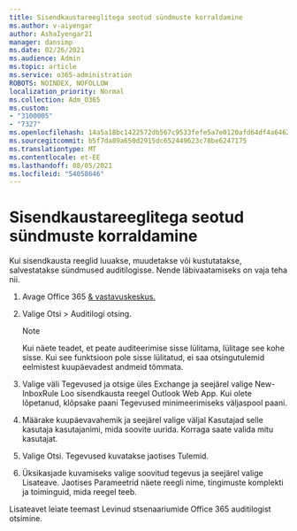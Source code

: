 ```yaml
---
title: Sisendkaustareeglitega seotud sündmuste korraldamine
ms.author: v-aiyengar
author: AshaIyengar21
manager: dansimp
ms.date: 02/26/2021
ms.audience: Admin
ms.topic: article
ms.service: o365-administration
ROBOTS: NOINDEX, NOFOLLOW
localization_priority: Normal
ms.collection: Adm_O365
ms.custom:
- "3100005"
- "7327"
ms.openlocfilehash: 14a5a18bc1422572db567c9533fefe5a7e0120afd64df4a64623038cc063ce93
ms.sourcegitcommit: b5f7da89a650d2915dc652449623c78be6247175
ms.translationtype: MT
ms.contentlocale: et-EE
ms.lasthandoff: 08/05/2021
ms.locfileid: "54058646"
---
```

# <a name="find-events-performed-on-inbox-rules"></a>Sisendkaustareeglitega seotud sündmuste korraldamine

Kui sisendkausta reeglid luuakse, muudetakse või kustutatakse, salvestatakse sündmused auditilogisse. Nende läbivaatamiseks on vaja teha nii.

1. Avage Office 365 [& vastavuskeskus.](https://go.microsoft.com/fwlink/p/?linkid=2077143)
1. Valige Otsi > Auditilogi otsing.

    > [!NOTE]
    > Kui näete teadet, et peate auditeerimise sisse lülitama, lülitage see kohe sisse. Kui see funktsioon pole sisse lülitatud, ei saa otsingutulemid eelmistest kuupäevadest andmeid tõmmata.
1. Valige väli Tegevused ja otsige üles Exchange ja seejärel valige New-InboxRule Loo sisendkausta reegel Outlook Web App. Kui olete lõpetanud, klõpsake paani Tegevused minimeerimiseks väljaspool paani.
1. Määrake kuupäevavahemik ja seejärel valige väljal Kasutajad selle kasutaja kasutajanimi, mida soovite uurida. Korraga saate valida mitu kasutajat.
1. Valige Otsi. Tegevused kuvatakse jaotises Tulemid.
1. Üksikasjade kuvamiseks valige soovitud tegevus ja seejärel valige Lisateave. Jaotises Parameetrid näete reegli nime, tingimuste komplekti ja toiminguid, mida reegel teeb.

Lisateavet leiate teemast Levinud stsenaariumide Office 365 auditilogist otsimine.